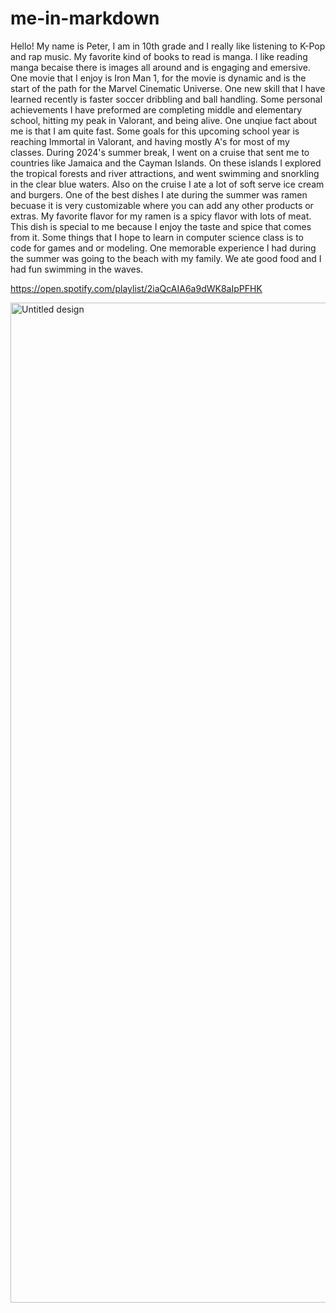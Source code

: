 # me-in-markdown

Hello! My name is Peter, I am in 10th grade and I really like listening to K-Pop and rap music. My favorite kind of books to read is manga. I like reading manga becaise there is images all around and is engaging and emersive. One movie that I enjoy is Iron Man 1, for the movie is dynamic and is the start of the path for the Marvel Cinematic Universe. One new skill that I have learned recently is faster soccer dribbling and ball handling. Some personal achievements I have preformed are completing middle and elementary school, hitting my peak in Valorant, and being alive. One unqiue fact about me is that I am quite fast. Some goals for this upcoming school year is reaching Immortal in Valorant, and having mostly A's for most of my classes. During 2024's summer break, I went on a cruise that sent me to countries like Jamaica and the Cayman Islands. On these islands I explored the tropical forests and river attractions, and went swimming and snorkling in the clear blue waters. Also on the cruise I ate a lot of soft serve ice cream and burgers. One of the best dishes I ate during the summer was ramen becuase it is very customizable where you can add any other products or extras. My favorite flavor for my ramen is a spicy flavor with lots of meat. This dish is special to me because I enjoy the taste and spice that comes from it. Some things that I hope to learn in computer science class is to code for games and or modeling. One memorable experience I had during the summer was going to the beach with my family. We ate good food and I had fun swimming in the waves.

https://open.spotify.com/playlist/2iaQcAIA6a9dWK8aIpPFHK

<img width="2000" height="1600" alt="Untitled design" src="https://github.com/user-attachments/assets/6f4f4d06-fdbe-4e12-bd69-e01fa1d1a56c" />
